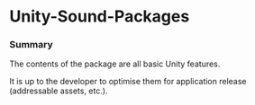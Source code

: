 # Unity-Sound-Packages

### Summary

The contents of the package are all basic Unity features.

It is up to the developer to optimise them for application release (addressable assets, etc.).